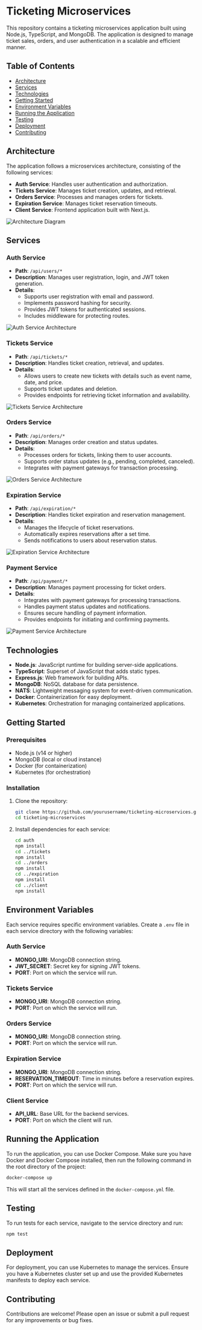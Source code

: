 # Ticketing Microservices

This repository contains a ticketing microservices application built using Node.js, TypeScript, and MongoDB. The application is designed to manage ticket sales, orders, and user authentication in a scalable and efficient manner.

## Table of Contents

- [Architecture](#architecture)
- [Services](#services)
- [Technologies](#technologies)
- [Getting Started](#getting-started)
- [Environment Variables](#environment-variables)
- [Running the Application](#running-the-application)
- [Testing](#testing)
- [Deployment](#deployment)
- [Contributing](#contributing)

## Architecture

The application follows a microservices architecture, consisting of the following services:

- **Auth Service**: Handles user authentication and authorization.
- **Tickets Service**: Manages ticket creation, updates, and retrieval.
- **Orders Service**: Processes and manages orders for tickets.
- **Expiration Service**: Manages ticket reservation timeouts.
- **Client Service**: Frontend application built with Next.js.

![Architecture Diagram](./architectures/HLD.png)

## Services

### Auth Service
- **Path**: `/api/users/*`
- **Description**: Manages user registration, login, and JWT token generation.
- **Details**: 
  - Supports user registration with email and password.
  - Implements password hashing for security.
  - Provides JWT tokens for authenticated sessions.
  - Includes middleware for protecting routes.

![Auth Service Architecture](./architectures/Auth.png)

### Tickets Service
- **Path**: `/api/tickets/*`
- **Description**: Handles ticket creation, retrieval, and updates.
- **Details**: 
  - Allows users to create new tickets with details such as event name, date, and price.
  - Supports ticket updates and deletion.
  - Provides endpoints for retrieving ticket information and availability.

![Tickets Service Architecture](./architectures/Ticket.jpg)

### Orders Service
- **Path**: `/api/orders/*`
- **Description**: Manages order creation and status updates.
- **Details**: 
  - Processes orders for tickets, linking them to user accounts.
  - Supports order status updates (e.g., pending, completed, canceled).
  - Integrates with payment gateways for transaction processing.

![Orders Service Architecture](./architectures/order.jpg)

### Expiration Service
- **Path**: `/api/expiration/*`
- **Description**: Handles ticket expiration and reservation management.
- **Details**: 
  - Manages the lifecycle of ticket reservations.
  - Automatically expires reservations after a set time.
  - Sends notifications to users about reservation status.

![Expiration Service Architecture](./architectures/Expiration.jpg)

<!-- ### Client Service
- **Path**: `/`
- **Description**: Frontend application for users to interact with the ticketing system.
- **Details**: 
  - Built with Next.js for server-side rendering and optimized performance.
  - Provides a user-friendly interface for browsing events and purchasing tickets.
  - Integrates with the backend services for seamless user experience.

![Client Service Architecture](path/to/your/client-service-architecture.png) -->

### Payment Service
- **Path**: `/api/payment/*`
- **Description**: Manages payment processing for ticket orders.
- **Details**: 
  - Integrates with payment gateways for processing transactions.
  - Handles payment status updates and notifications.
  - Ensures secure handling of payment information.
  - Provides endpoints for initiating and confirming payments.

![Payment Service Architecture](./architectures/Payment.jpg)

## Technologies

- **Node.js**: JavaScript runtime for building server-side applications.
- **TypeScript**: Superset of JavaScript that adds static types.
- **Express.js**: Web framework for building APIs.
- **MongoDB**: NoSQL database for data persistence.
- **NATS**: Lightweight messaging system for event-driven communication.
- **Docker**: Containerization for easy deployment.
- **Kubernetes**: Orchestration for managing containerized applications.

## Getting Started

### Prerequisites

- Node.js (v14 or higher)
- MongoDB (local or cloud instance)
- Docker (for containerization)
- Kubernetes (for orchestration)

### Installation

1. Clone the repository:
   ```bash
   git clone https://github.com/yourusername/ticketing-microservices.git
   cd ticketing-microservices
   ```

2. Install dependencies for each service:
   ```bash
   cd auth
   npm install
   cd ../tickets
   npm install
   cd ../orders
   npm install
   cd ../expiration
   npm install
   cd ../client
   npm install
   ```

## Environment Variables

Each service requires specific environment variables. Create a `.env` file in each service directory with the following variables:

### Auth Service

- **MONGO_URI**: MongoDB connection string.
- **JWT_SECRET**: Secret key for signing JWT tokens.
- **PORT**: Port on which the service will run.

### Tickets Service

- **MONGO_URI**: MongoDB connection string.
- **PORT**: Port on which the service will run.

### Orders Service

- **MONGO_URI**: MongoDB connection string.
- **PORT**: Port on which the service will run.

### Expiration Service

- **MONGO_URI**: MongoDB connection string.
- **RESERVATION_TIMEOUT**: Time in minutes before a reservation expires.
- **PORT**: Port on which the service will run.

### Client Service

- **API_URL**: Base URL for the backend services.
- **PORT**: Port on which the client will run.

## Running the Application

To run the application, you can use Docker Compose. Make sure you have Docker and Docker Compose installed, then run the following command in the root directory of the project:

```bash
docker-compose up
```

This will start all the services defined in the `docker-compose.yml` file.

## Testing

To run tests for each service, navigate to the service directory and run:

```bash
npm test
```

## Deployment

For deployment, you can use Kubernetes to manage the services. Ensure you have a Kubernetes cluster set up and use the provided Kubernetes manifests to deploy each service.

## Contributing

Contributions are welcome! Please open an issue or submit a pull request for any improvements or bug fixes.


